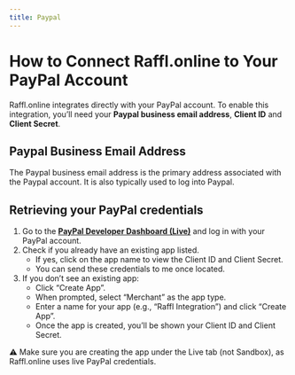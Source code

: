 ```yaml
---
title: Paypal
---
```

# How to Connect Raffl.online to Your PayPal Account

Raffl.online integrates directly with your PayPal account. To enable this integration, you’ll need your __Paypal business email address__, __Client ID__ and __Client Secret__.

## Paypal Business Email Address
The Paypal business email address is the primary address associated with the Paypal account. It is also typically used to log into Paypal.

## Retrieving your PayPal credentials

1.  Go to the __[PayPal Developer Dashboard (Live)](https://developer.paypal.com/dashboard/applications/live)__ and log in with your PayPal account.
1. Check if you already have an existing app listed.
    * If yes, click on the app name to view the Client ID and Client Secret.
    * You can send these credentials to me once located.
1. If you don’t see an existing app:
    * Click “Create App”.
    * When prompted, select “Merchant” as the app type.
    * Enter a name for your app (e.g., “Raffl Integration”) and click “Create App”.
    * Once the app is created, you’ll be shown your Client ID and Client Secret.

⚠️ Make sure you are creating the app under the Live tab (not Sandbox), as Raffl.online uses live PayPal credentials.

